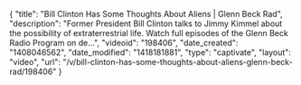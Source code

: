 {
    "title": "Bill Clinton Has Some Thoughts About Aliens | Glenn Beck Rad",
    "description": "Former President Bill Clinton talks to Jimmy Kimmel about the possibility of extraterrestrial life. Watch full episodes of the Glenn Beck Radio Program on de...",
    "videoid": "198406",
    "date_created": "1408046562",
    "date_modified": "1418181881",
    "type": "captivate",
    "layout": "video",
    "url": "\/v\/bill-clinton-has-some-thoughts-about-aliens-glenn-beck-rad\/198406"
}